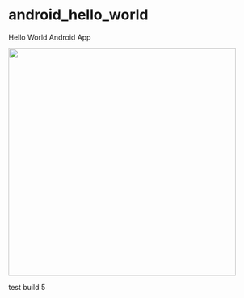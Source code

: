 android_hello_world
===================

Hello World Android App

<img src="http://i.imgur.com/dio0DXF.png" width="450" />

test build 5